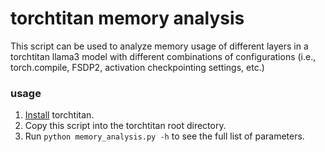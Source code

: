# torchtitan memory analysis

This script can be used to analyze memory usage of different layers in a
torchtitan llama3 model with different combinations of configurations
(i.e., torch.compile, FSDP2, activation checkpointing settings, etc.)

### usage

1. [Install](https://github.com/pytorch/torchtitan?tab=readme-ov-file#installation) torchtitan.
2. Copy this script into the torchtitan root directory.
3. Run `python memory_analysis.py -h` to see the full list of parameters.
